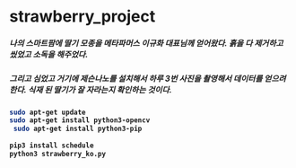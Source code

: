 # strawberry_project

#####  나의 스마트팜에 딸기 모종을  메타파머스 이규화 대표님께 얻어왔다. 흙을 다 제거하고 씼었고 소독을 해주었다.
#####  그리고 심었고 거기에 제슨나노를 설치해서 하루 3번 사진을 촬영해서 데이터를 얻으려한다. 식재 된 딸기가 잘 자라는지 확인하는 것이다. 

<b>  

``` bash 
sudo apt-get update
sudo apt-get install python3-opencv
 sudo apt-get install python3-pip
 
pip3 install schedule
python3 strawberry_ko.py
  
```

